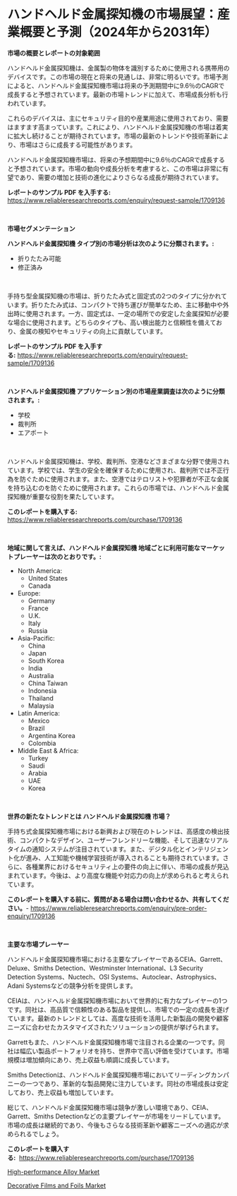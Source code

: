 <p><h1>ハンドヘルド金属探知機の市場展望：産業概要と予測（2024年から2031年）</h1></p><p><strong>市場の概要とレポートの対象範囲</strong></p>
<p><p>ハンドヘルド金属探知機は、金属製の物体を識別するために使用される携帯用のデバイスです。この市場の現在と将来の見通しは、非常に明るいです。市場予測によると、ハンドヘルド金属探知機市場は将来の予測期間中に9.6％のCAGRで成長すると予想されています。最新の市場トレンドに加えて、市場成長分析も行われています。 </p><p>これらのデバイスは、主にセキュリティ目的や産業用途に使用されており、需要はますます高まっています。これにより、ハンドヘルド金属探知機の市場は着実に拡大し続けることが期待されています。市場の最新のトレンドや技術革新により、市場はさらに成長する可能性があります。</p><p>ハンドヘルド金属探知機市場は、将来の予想期間中に9.6％のCAGRで成長すると予想されています。市場の動向や成長分析を考慮すると、この市場は非常に有望であり、需要の増加と技術の進化によりさらなる成長が期待されています。</p></p>
<p><strong>レポートのサンプル PDF を入手する:</strong> <a href="https://www.reliableresearchreports.com/enquiry/request-sample/1709136">https://www.reliableresearchreports.com/enquiry/request-sample/1709136</a></p>
<p>&nbsp;</p>
<p><strong>市場セグメンテーション</strong></p>
<p><strong>ハンドヘルド金属探知機 タイプ別の市場分析は次のように分類されます。:</strong></p>
<p><ul><li>折りたたみ可能</li><li>修正済み</li></ul></p>
<p>&nbsp;</p>
<p><p>手持ち型金属探知機の市場は、折りたたみ式と固定式の2つのタイプに分かれています。折りたたみ式は、コンパクトで持ち運びが簡単なため、主に移動中や外出時に使用されます。一方、固定式は、一定の場所での安定した金属探知が必要な場合に使用されます。どちらのタイプも、高い検出能力と信頼性を備えており、金属の検知やセキュリティの向上に貢献しています。</p></p>
<p><strong>レポートのサンプル PDF を入手する:</strong>&nbsp;<a href="https://www.reliableresearchreports.com/enquiry/request-sample/1709136">https://www.reliableresearchreports.com/enquiry/request-sample/1709136</a></p>
<p>&nbsp;</p>
<p><strong> ハンドヘルド金属探知機 アプリケーション別の市場産業調査は次のように分類されます。:</strong></p>
<p><ul><li>学校</li><li>裁判所</li><li>エアポート</li></ul></p>
<p>&nbsp;</p>
<p><p>ハンドヘルド金属探知機は、学校、裁判所、空港などさまざまな分野で使用されています。学校では、学生の安全を確保するために使用され、裁判所では不正行為を防ぐために使用されます。また、空港ではテロリストや犯罪者が不正な金属を持ち込むのを防ぐために使用されます。これらの市場では、ハンドヘルド金属探知機が重要な役割を果たしています。</p></p>
<p><strong>このレポートを購入する:</strong>&nbsp; <a href="https://www.reliableresearchreports.com/purchase/1709136">https://www.reliableresearchreports.com/purchase/1709136</a></p>
<p>&nbsp;</p>
<p><strong>地域に関して言えば、ハンドヘルド金属探知機 地域ごとに利用可能なマーケットプレーヤーは次のとおりです。:</strong></p>
<p><ul>
    <li>
        North America:
        <ul>
            <li>United States</li>
            <li>Canada</li>
        </ul>
    </li>
    <li>
        Europe:
        <ul>
            <li>Germany</li>
            <li>France</li>
            <li>U.K.</li>
            <li>Italy</li>
            <li>Russia</li>
        </ul>
    </li>
    <li>
        Asia-Pacific:
        <ul>
            <li>China</li>
            <li>Japan</li>
            <li>South Korea</li>
            <li>India</li>
            <li>Australia</li>
            <li>China Taiwan</li>
            <li>Indonesia</li>
            <li>Thailand</li>
            <li>Malaysia</li>
        </ul>
    </li>
    <li>
        Latin America:
        <ul>
            <li>Mexico</li>
            <li>Brazil</li>
            <li>Argentina Korea</li>
            <li>Colombia</li>
        </ul>
    </li>
    <li>
        Middle East & Africa:
        <ul>
            <li>Turkey</li>
            <li>Saudi</li>
            <li>Arabia</li>
            <li>UAE</li>
            <li>Korea</li>
        </ul>
    </li>
    </ul></p>
<p>&nbsp;</p>
<p><strong>世界の新たなトレンドとは ハンドヘルド金属探知機 市場？</strong></p>
<p><p>手持ち式金属探知機市場における新興および現在のトレンドは、高感度の検出技術、コンパクトなデザイン、ユーザーフレンドリーな機能、そして迅速なリアルタイムの通知システムが注目されています。また、デジタル化とインテリジェント化が進み、人工知能や機械学習技術が導入されることも期待されています。さらに、各種業界におけるセキュリティ上の要件の向上に伴い、市場の成長が見込まれています。今後は、より高度な機能や対応力の向上が求められると考えられています。</p></p>
<p><strong>このレポートを購入する前に、質問がある場合は問い合わせるか、共有してください。</strong>- <a href="https://www.reliableresearchreports.com/enquiry/pre-order-enquiry/1709136">https://www.reliableresearchreports.com/enquiry/pre-order-enquiry/1709136</a></p>
<p>&nbsp;</p>
<p><strong>主要な市場プレーヤー</strong></p>
<p><p>ハンドヘルド金属探知機市場における主要なプレイヤーであるCEIA、Garrett、Deluxe、Smiths Detection、Westminster International、L3 Security Detection Systems、Nuctech、OSI Systems、Autoclear、Astrophysics、Adani Systemsなどの競争分析を提供します。</p><p>CEIAは、ハンドヘルド金属探知機市場において世界的に有力なプレイヤーの1つです。同社は、高品質で信頼性のある製品を提供し、市場での一定の成長を遂げています。最新のトレンドとしては、高度な技術を活用した新製品の開発や顧客ニーズに合わせたカスタマイズされたソリューションの提供が挙げられます。</p><p>Garrettもまた、ハンドヘルド金属探知機市場で注目される企業の一つです。同社は幅広い製品ポートフォリオを持ち、世界中で高い評価を受けています。市場規模は増加傾向にあり、売上収益も順調に成長しています。</p><p>Smiths Detectionは、ハンドヘルド金属探知機市場においてリーディングカンパニーの一つであり、革新的な製品開発に注力しています。同社の市場成長は安定しており、売上収益も増加しています。</p><p>総じて、ハンドヘルド金属探知機市場は競争が激しい環境であり、CEIA、Garrett、Smiths Detectionなどの主要プレイヤーが市場をリードしています。市場の成長は継続的であり、今後もさらなる技術革新や顧客ニーズへの適応が求められるでしょう。</p></p>
<p><strong>このレポートを購入する:</strong>&nbsp;&nbsp;<a href="https://www.reliableresearchreports.com/purchase/1709136">https://www.reliableresearchreports.com/purchase/1709136</a></p>
<p><p><a href="https://summer-dogwood-3e9.notion.site/High-performance-Alloy-Market-Research-Report-Unlocks-Analysis-on-the-Market-Financial-Status-Marke-4643491380784e98b413f43012b23a1d">High-performance Alloy Market</a></p><p><a href="https://github.com/Sherrillcrooksxa8i18ucf2m/Market-Research-Report-List-1/blob/main/decorative-films-and-foils-market.md">Decorative Films and Foils Market</a></p></p>